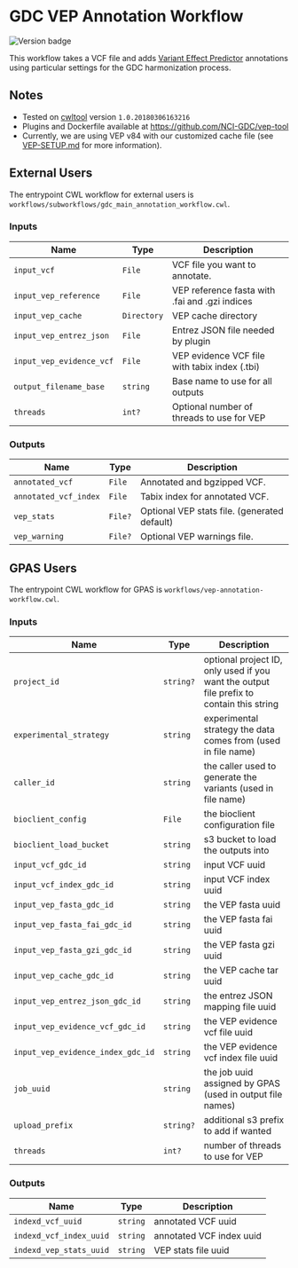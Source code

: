 # GDC VEP Annotation Workflow 
![Version badge](https://img.shields.io/badge/VEP-v84-<COLOR>.svg)

This workflow takes a VCF file and adds [Variant Effect Predictor](http://useast.ensembl.org/info/docs/tools/vep/index.html)
annotations using particular settings for the GDC harmonization process.

## Notes

* Tested on [cwltool](https://github.com/common-workflow-language/cwltool) version `1.0.20180306163216`
* Plugins and Dockerfile available at https://github.com/NCI-GDC/vep-tool
* Currently, we are using VEP v84 with our customized cache file (see [VEP-SETUP.md](VEP-SETUP.md) for more information).

## External Users

The entrypoint CWL workflow for external users is `workflows/subworkflows/gdc_main_annotation_workflow.cwl`.

### Inputs

| Name | Type | Description |
| ---- | ---- | ----------- |
| `input_vcf` | `File` | VCF file you want to annotate. |
| `input_vep_reference` | `File` | VEP reference fasta with .fai and .gzi indices |
| `input_vep_cache` | `Directory` | VEP cache directory | 
| `input_vep_entrez_json` | `File` | Entrez JSON file needed by plugin |
| `input_vep_evidence_vcf` | `File` | VEP evidence VCF file with tabix index (.tbi) |
| `output_filename_base` | `string` | Base name to use for all outputs |
| `threads` | `int?` | Optional number of threads to use for VEP |

### Outputs

| Name | Type | Description |
| ---- | ---- | ----------- |
| `annotated_vcf` | `File` | Annotated and bgzipped VCF. |
| `annotated_vcf_index` | `File` | Tabix index for annotated VCF. |
| `vep_stats` | `File?` | Optional VEP stats file. (generated default) |
| `vep_warning` | `File?` | Optional VEP warnings file. |

## GPAS Users

The entrypoint CWL workflow for GPAS is `workflows/vep-annotation-workflow.cwl`.

### Inputs

| Name | Type | Description |
| ---- | ---- | ----------- |
| `project_id` | `string?` | optional project ID, only used if you want the output file prefix to contain this string |
| `experimental_strategy` | `string` | experimental strategy the data comes from (used in file name) |
| `caller_id` | `string` | the caller used to generate the variants (used in file name) |
| `bioclient_config` | `File` | the bioclient configuration file |
| `bioclient_load_bucket` | `string` | s3 bucket to load the outputs into |
| `input_vcf_gdc_id` | `string` | input VCF uuid |
| `input_vcf_index_gdc_id` | `string` | input VCF index uuid |
| `input_vep_fasta_gdc_id` | `string` | the VEP fasta uuid |
| `input_vep_fasta_fai_gdc_id` | `string` | the VEP fasta fai uuid |
| `input_vep_fasta_gzi_gdc_id` | `string` | the VEP fasta gzi uuid |
| `input_vep_cache_gdc_id` | `string` | the VEP cache tar uuid |
| `input_vep_entrez_json_gdc_id` | `string` | the entrez JSON mapping file uuid |
| `input_vep_evidence_vcf_gdc_id` | `string` | the VEP evidence vcf file uuid |
| `input_vep_evidence_index_gdc_id` | `string` | the VEP evidence vcf index file uuid |
| `job_uuid` | `string` | the job uuid assigned by GPAS (used in output file names) |
| `upload_prefix` | `string?` | additional s3 prefix to add if wanted |
| `threads` | `int?` | number of threads to use for VEP |

### Outputs

| Name | Type | Description |
| ---- | ---- | ----------- |
| `indexd_vcf_uuid` | `string` | annotated VCF uuid |
| `indexd_vcf_index_uuid` | `string` | annotated VCF index uuid |
| `indexd_vep_stats_uuid` | `string` | VEP stats file uuid |
